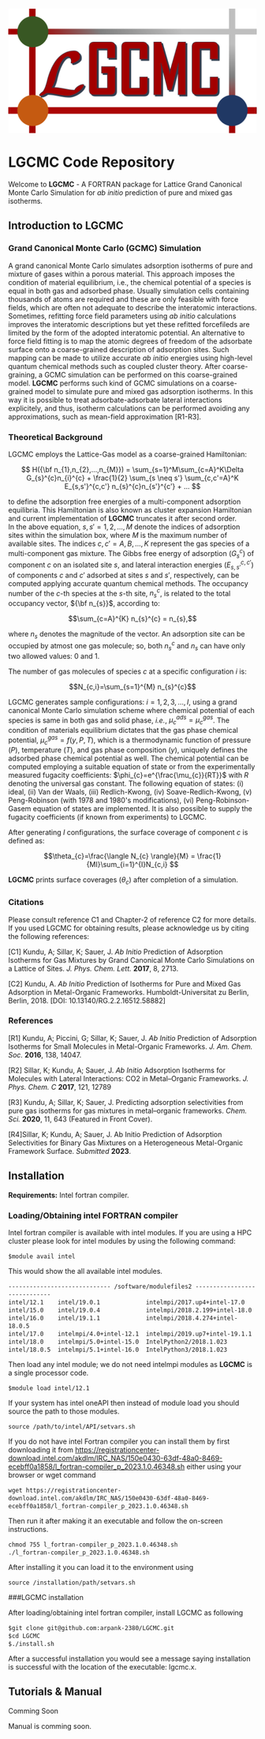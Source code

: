 ![image](LGCMC-logo.png)

# LGCMC Code Repository

Welcome to **LGCMC** - A FORTRAN package for Lattice Grand Canonical Monte Carlo Simulation for *ab initio* prediction of pure and mixed gas isotherms.

## Introduction to LGCMC

### Grand Canonical Monte Carlo (GCMC) Simulation 
A grand canonical Monte Carlo simulates adsorption isotherms of pure 
and mixture of gases within a porous material. 
This approach imposes the condition of material equilibrium, i.e., the chemical 
potential of a species is equal in both gas and adsorbed phase. 
Usually simulation cells containing thousands of atoms are required and 
these are only feasible with force fields, which are often not adequate 
to describe the interatomic interactions. 
Sometimes, refitting force field parameters using *ab initio* calculations 
improves the interatomic descriptions but yet these refitted forcefileds are 
limited by the form of the adopted interatomic potential.
An alternative to force field fitting is to map the atomic degrees of
freedom of the adsorbate surface onto a coarse-grained description of 
adsorption sites. Such mapping can be made to utilize accurate *ab initio* 
energies using high-level quantum chemical methods 
such as coupled cluster theory. 
After coarse-graining, a GCMC simulation can be performed on
this coarse-grained model. **LGCMC** performs such kind of GCMC simulations on a
coarse-grained model to simulate pure and mixed gas adsorption isotherms. 
In this way it is possible to treat adsorbate-adsorbate lateral interactions 
explicitely, and thus, isotherm calculations can be performed avoiding 
any approximations, such as mean-field approximation [R1-R3].     

### Theoretical Background 

LGCMC employs the Lattice-Gas model as a coarse-grained Hamiltonian:

```math
 H({\bf n_{1},n_{2},...,n_{M}}) = \sum_{s=1}^M\sum_{c=A}^K\Delta G_{s}^{c}n_{i}^{c} + 
 \frac{1}{2} \sum_{s \neq s'} \sum_{c,c'=A}^K E_{s,s'}^{c,c'} 
n_{s}^{c}n_{s'}^{c'} + ... 
```
to define the adsorption free energies of a multi-component 
adsorption equilibria. 
This Hamiltonian is also known as cluster expansion Hamiltonian and current 
implementation of **LGCMC** truncates it after second order.  
In the above equation, $s,s'=1,2,...,M$ denote the indices of adsorption sites 
within the simulation box, where $M$ is the maximum number of available sites. 
The indices $c,c'=A,B,...,K$ represent the gas species of a multi-component gas 
mixture. The Gibbs free energy of adsorption $(G_{s}^{c})$ of component $c$ 
on an isolated site $s$, and lateral interaction energies ($E_{s,s'}^{c,c'}$) 
of components $c$ and $c'$ adsorbed at sites $s$ and $s'$, respectively, 
can be computed applying accurate quantum chemical methods. The occupancy number
of the $c$-th species at the $s$-th site, $n_{s}^{c}$, is related to the 
total occupancy vector, ${\bf n_{s}}$, according to:

```math
\sum_{c=A}^{K} n_{s}^{c} = n_{s},
```
where $n_{s}$ denotes the magnitude of the vector.
An adsorption site can be occupied by atmost one gas molecule; so, both 
$n_{s}^{c}$ and $n_{s}$ can have only two allowed values: 0 and 1.  

The number of gas molecules of species $c$ at a specific configuration $i$ is:
```math
N_{c,i}=\sum_{s=1}^{M} n_{s}^{c}
``` 
LGCMC generates sample configurations: $i=1,2,3,...,I$, using a grand canonical 
Monte Carlo simulation scheme where chemical potential of each species is same in both gas and solid phase, *i.e.*, $\mu_{c}^{ads} = \mu_{c}^{gas}$. 
The condition of materials equilibrium dictates that the gas phase chemical 
potential, $\mu_{c}^{gas} = f(y,P,T)$, which is a thermodynamic function 
of pressure $(P)$, temperature $(T)$, and gas phase composition $(y)$, 
uniquely defines the adsorbed phase chemical potential as well. 
The chemical potential can be computed employing a suitable equation of state or
from the experimentally measured fugacity coefficients: 
$\phi_{c}=e^{\frac{\mu_{c}}{RT}}$ with $R$ denoting the universal gas constant.  The following equation of states: (i) ideal, (ii) Van der Waals, (iii) Redlich-Kwong, (iv) Soave-Redlich-Kwong, (v) Peng-Robinson (with 1978 and 1980's 
modifications), (vi) Peng-Robinson-Gasem equation of states are implemented. 
It is also possible to supply the fugacity coefficients (if known from
 experiments) to LGCMC.

After generating $I$ configurations, the surface coverage of component $c$ is 
defined as:
```math
\theta_{c}=\frac{\langle N_{c} \rangle}{M} = \frac{1}{MI}\sum_{i=1}^{I}N_{c,i} 
``` 
**LGCMC** prints surface coverages $(\theta_{c})$ after completion of a simulation. 

### Citations
Please consult reference C1 and Chapter-2 of reference C2 for more details. 
If you used LGCMC for obtaining results, please acknowledge us by citing 
the following references:

[C1] Kundu, A; Sillar, K; Sauer, J. 
*Ab Initio* Prediction of Adsorption Isotherms for Gas Mixtures 
by Grand Canonical Monte Carlo Simulations on a Lattice of Sites. 
*J. Phys. Chem. Lett.* **2017**, 8, 2713. 

[C2] Kundu, A. 
*Ab Initio* Prediction of Isotherms for Pure and Mixed Gas Adsorption in 
Metal-Organic Frameworks.
Humboldt-Universitat zu Berlin, Berlin, 2018.
[DOI: 10.13140/RG.2.2.16512.58882]
 

### References
[R1] Kundu, A; Piccini, G; Sillar, K; Sauer, J.
*Ab Initio* Prediction of Adsorption Isotherms for Small Molecules in 
Metal-Organic Frameworks.
*J. Am. Chem. Soc.* **2016**, 138, 14047.

[R2] Sillar, K; Kundu, A; Sauer, J.
*Ab Initio* Adsorption Isotherms for Molecules with Lateral Interactions: 
CO2 in Metal–Organic Frameworks.
*J. Phys. Chem. C* **2017**, 121, 12789

[R3] Kundu, A; Sillar, K; Sauer, J.
Predicting adsorption selectivities from pure gas isotherms for 
gas mixtures in metal–organic frameworks.
*Chem. Sci.* **2020**, 11, 643 (Featured in Front Cover).

[R4]Sillar, K; Kundu, A; Sauer, J.
Ab Initio Prediction of Adsorption Selectivities for Binary Gas Mixtures on a
Heterogeneous Metal-Organic Framework Surface.
*Submitted* **2023**.

## Installation
**Requirements:** Intel fortran compiler.

### Loading/Obtaining intel FORTRAN compiler
Intel fortran compiler is available with intel modules. 
If you are using a HPC cluster please look for intel modules by using 
the following command:
```
$module avail intel
```
This would show the all available intel modules.
```
----------------------------- /software/modulefiles2 -----------------------------
intel/12.1    intel/19.0.1             intelmpi/2017.up4+intel-17.0      
intel/15.0    intel/19.0.4             intelmpi/2018.2.199+intel-18.0    
intel/16.0    intel/19.1.1             intelmpi/2018.4.274+intel-18.0.5  
intel/17.0    intelmpi/4.0+intel-12.1  intelmpi/2019.up7+intel-19.1.1    
intel/18.0    intelmpi/5.0+intel-15.0  IntelPython2/2018.1.023           
intel/18.0.5  intelmpi/5.1+intel-16.0  IntelPython3/2018.1.023 
```

Then load any intel module; we do not need intelmpi modules as **LGCMC** is a single processor code.

```
$module load intel/12.1
```

If your system has intel oneAPI then instead of module load you should source the 
path to those modules.

```
source /path/to/intel/API/setvars.sh
``` 

If you do not have intel Fortran compiler you can install them by 
first downloading it from 
https://registrationcenter-download.intel.com/akdlm/IRC_NAS/150e0430-63df-48a0-8469-ecebff0a1858/l_fortran-compiler_p_2023.1.0.46348.sh
either using your browser or wget command
```
wget https://registrationcenter-download.intel.com/akdlm/IRC_NAS/150e0430-63df-48a0-8469-ecebff0a1858/l_fortran-compiler_p_2023.1.0.46348.sh
```

Then run it after making it an executable and follow the on-screen instructions.

```
chmod 755 l_fortran-compiler_p_2023.1.0.46348.sh
./l_fortran-compiler_p_2023.1.0.46348.sh
```

After installing it you can load it to the environment using
```
source /installation/path/setvars.sh
```

###LGCMC installation

After loading/obtaining intel fortran compiler, install LGCMC as following

```
$git clone git@github.com:arpank-2380/LGCMC.git
$cd LGCMC
$./install.sh
```

After a successful installation you would see a message saying installation is successful with the location of the executable: lgcmc.x.

## Tutorials & Manual
Comming Soon

Manual is comming soon.
